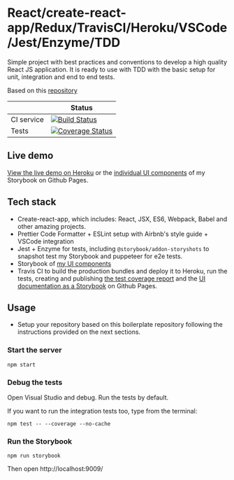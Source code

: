 # React/create-react-app/Redux/TravisCI/Heroku/VSCode/Jest/Enzyme/TDD

Simple project with best practices and conventions to develop a high quality React JS application.
It is ready to use with TDD with the basic setup for unit, integration and end to end tests.

Based on this [repository](https://github.com/davps/create-react-app-redux-boilerplate)

|            | Status                                                                                                                                                                                                   |
| ---------- | -------------------------------------------------------------------------------------------------------------------------------------------------------------------------------------------------------- |
| CI service | [![Build Status](https://travis-ci.org/ivanarielcaceres/bootcamp-gdg-frontend.png?branch=master)](https://travis-ci.org/ivanarielcaceres/bootcamp-gdg-frontend)                                          |
| Tests      | [![Coverage Status](https://coveralls.io/repos/github/ivanarielcaceres/bootcamp-gdg-frontend/badge.svg?branch=master)](https://coveralls.io/github/ivanarielcaceres/bootcamp-gdg-frontend?branch=master) |

## Live demo

[View the live demo on Heroku](https://bootcamp-gdg-frontend.herokuapp.com/) or the [individual UI components](https://ivanarielcaceres.github.io/bootcamp-gdg-frontend) of my Storybook on Github Pages.

## Tech stack

- Create-react-app, which includes: React, JSX, ES6, Webpack, Babel and other amazing projects.
- Prettier Code Formatter + ESLint setup with Airbnb's style guide + VSCode integration
- Jest + Enzyme for tests, including `@storybook/addon-storyshots` to snapshot test my Storybook and puppeteer for e2e tests.
- Storybook of [my UI components](https://ivanarielcaceres.github.io/bootcamp-gdg-frontend)
- Travis CI to build the production bundles and deploy it to Heroku, run the tests, creating and publishing [the test coverage report](https://coveralls.io/github/ivanarielcaceres/bootcamp-gdg-frontend) and the [UI documentation as a Storybook](https://ivanarielcaceres.github.io/bootcamp-gdg-frontend) on Github Pages.

## Usage

- Setup your repository based on this boilerplate repository following the instructions provided on the next sections.

### Start the server

```
npm start
```

### Debug the tests

Open Visual Studio and debug. Run the tests by default.

If you want to run the integration tests too, type from the terminal:

```
npm test -- --coverage --no-cache
```

### Run the Storybook

```
npm run storybook
```

Then open http://localhost:9009/
